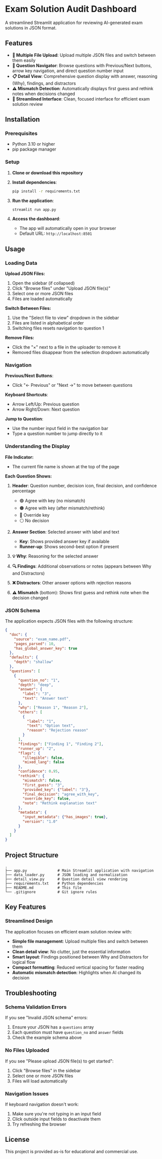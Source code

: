 # Exam Solution Audit Dashboard

A streamlined Streamlit application for reviewing AI-generated exam solutions in JSON format.

## Features

- **📁 Multiple File Upload**: Upload multiple JSON files and switch between them easily
- **🔎 Question Navigator**: Browse questions with Previous/Next buttons, arrow key navigation, and direct question number input
- **📋 Detail View**: Comprehensive question display with answer, reasoning (Why), findings, and distractors
- **⚠️ Mismatch Detection**: Automatically displays first guess and rethink notes when decisions changed
- **🎯 Streamlined Interface**: Clean, focused interface for efficient exam solution review

## Installation

### Prerequisites

- Python 3.10 or higher
- pip package manager

### Setup

1. **Clone or download this repository**

2. **Install dependencies**:
   ```bash
   pip install -r requirements.txt
   ```

3. **Run the application**:
   ```bash
   streamlit run app.py
   ```

4. **Access the dashboard**:
   - The app will automatically open in your browser
   - Default URL: `http://localhost:8501`

## Usage

### Loading Data

**Upload JSON Files:**
1. Open the sidebar (if collapsed)
2. Click "Browse files" under "Upload JSON file(s)"
3. Select one or more JSON files
4. Files are loaded automatically

**Switch Between Files:**
1. Use the "Select file to view" dropdown in the sidebar
2. Files are listed in alphabetical order
3. Switching files resets navigation to question 1

**Remove Files:**
- Click the "×" next to a file in the uploader to remove it
- Removed files disappear from the selection dropdown automatically

### Navigation

**Previous/Next Buttons**:
- Click "← Previous" or "Next →" to move between questions

**Keyboard Shortcuts**:
- Arrow Left/Up: Previous question
- Arrow Right/Down: Next question

**Jump to Question**:
- Use the number input field in the navigation bar
- Type a question number to jump directly to it

### Understanding the Display

**File Indicator:**
- The current file name is shown at the top of the page

**Each Question Shows:**

1. **Header**: Question number, decision icon, final decision, and confidence percentage
   - 🟢 Agree with key (no mismatch)
   - 🟠 Agree with key (after mismatch/rethink)
   - 🔴 Override key
   - ⚪ No decision

2. **Answer Section**: Selected answer with label and text
   - **Key**: Shows provided answer key if available
   - **Runner-up**: Shows second-best option if present

3. **💡 Why**: Reasoning for the selected answer

4. **🔍 Findings**: Additional observations or notes (appears between Why and Distractors)

5. **❌ Distractors**: Other answer options with rejection reasons

6. **⚠️ Mismatch** (bottom): Shows first guess and rethink note when the decision changed

### JSON Schema

The application expects JSON files with the following structure:

```json
{
  "doc": {
    "source": "exam_name.pdf",
    "pages_parsed": 10,
    "has_global_answer_key": true
  },
  "defaults": {
    "depth": "shallow"
  },
  "questions": [
    {
      "question_no": "1",
      "depth": "deep",
      "answer": {
        "label": "3",
        "text": "Answer text"
      },
      "why": ["Reason 1", "Reason 2"],
      "others": [
        {
          "label": "1",
          "text": "Option text",
          "reason": "Rejection reason"
        }
      ],
      "findings": ["Finding 1", "Finding 2"],
      "runner_up": "2",
      "flags": {
        "illegible": false,
        "mixed_lang": false
      },
      "confidence": 0.95,
      "rethink": {
        "mismatch": false,
        "first_guess": "3",
        "provided_key": {"label": "3"},
        "final_decision": "agree_with_key",
        "override_key": false,
        "note": "Rethink explanation text"
      },
      "metadata": {
        "input_metadata": {"has_images": true},
        "version": "1.0"
      }
    }
  ]
}
```

## Project Structure

```
.
├── app.py              # Main Streamlit application with navigation
├── data_loader.py      # JSON loading and normalization
├── detail_view.py      # Question detail view rendering
├── requirements.txt    # Python dependencies
├── README.md           # This file
└── .gitignore          # Git ignore rules
```

## Key Features

### Streamlined Design

The application focuses on efficient exam solution review with:
- **Simple file management**: Upload multiple files and switch between them
- **Clean detail view**: No clutter, just the essential information
- **Smart layout**: Findings positioned between Why and Distractors for logical flow
- **Compact formatting**: Reduced vertical spacing for faster reading
- **Automatic mismatch detection**: Highlights when AI changed its decision

## Troubleshooting

### Schema Validation Errors

If you see "Invalid JSON schema" errors:
1. Ensure your JSON has a `questions` array
2. Each question must have `question_no` and `answer` fields
3. Check the example schema above

### No Files Uploaded

If you see "Please upload JSON file(s) to get started":
1. Click "Browse files" in the sidebar
2. Select one or more JSON files
3. Files will load automatically

### Navigation Issues

If keyboard navigation doesn't work:
1. Make sure you're not typing in an input field
2. Click outside input fields to deactivate them
3. Try refreshing the browser

## License

This project is provided as-is for educational and commercial use.
